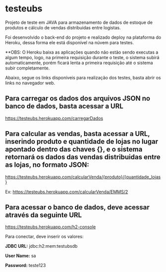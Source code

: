 # testeubs
 
Projeto de teste em JAVA para armazenamento de dados de estoque de produtos e cálculo de vendas distribuidas entre logistas.

Foi desenvolvido o back-end do projeto e realizado deploy na plataforma do Heroku, dessa forma ele está disponível na núvem para testes.

**OBS: O Heroku baixa as aplicações quando não estão sendo executas a algum tempo, logo, na primeira requisição durante o teste, o sistema subirá automaticamente, porém ficará lenta a primeira requisição até o sistema subir completamente.




Abaixo, segue os links disponíveis para realização dos testes, basta abrir os links no navegador web.
 


 
## Para carregar os dados dos arquivos JSON no banco de dados, basta acessar a URL
 
https://testeubs.herokuapp.com/carregarDados
 
 
## Para calcular as vendas, basta acessar a URL, inserindo produto e quantidade de lojas no lugar apontado dentro das chaves {}, e o sistema retornará os dados das vendas distribuidas entre as lojas, no formato JSON:
 
https://testeubs.herokuapp.com/calcularVenda/{produto}/{quantidade_lojas}
 
Ex: https://testeubs.herokuapp.com/calcularVenda/EMMS/2
 
 
## Para acessar o banco de dados, deve acessar através da seguinte URL
  
https://testeubs.herokuapp.com/h2-console
 
Para conectar, deve inserir os valores: 
 
**JDBC URL:** jdbc:h2:mem:testubsdb
 
**User Name:** sa
 
**Password:** teste123

 
